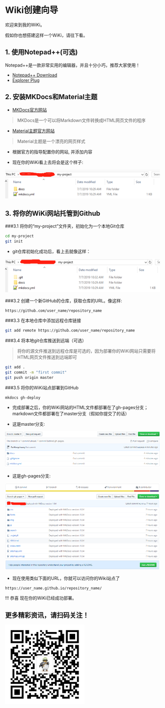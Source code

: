 # Wiki创建向导
欢迎来到我的WiKi。

假如你也想搭建这样一个WiKi，请往下看。

## 1. 使用Notepad++(可选)
Notepad++是一款非常实用的编辑器，并且十分小巧，推荐大家使用！

* [Notepad++ Download](https://notepad-plus-plus.org/download)
* [Explorer Plug](https://github.com/funap/npp-explorer-plugin/releases)

## 2. 安装MKDocs和Material主题
* [MKDocs官方网站](https://www.mkdocs.org)
> MKDocs是一个可以将Markdown文件转换成HTML网页文件的程序
* [Material主题官方网站](https://squidfunk.github.io/mkdocs-material)
> Material主题是一个漂亮的网页样式
* 根据官方的指导配置你的网站, 并添加内容

* 现在你的WiKi看上去将会是这个样子:

![mkdocs_site](assets/images/mkdocs_site.png)


## 3. 将你的WiKi网站托管到Github
###3.1 将你的“my-project”文件夹，初始化为一个本地Git仓库
```bash
cd my-project
git init
```
* git仓库初始化成功后，看上去就像这样：

![mkdocs_site](assets/images/mkdocs_site_git.png)

###3.2 创建一个新GitHub的仓库，获取仓库的URL。像这样: 
```
https://github.com/user_name/repository_name
```

###3.3 在本地仓库中添加远程仓库链接
```bash
git add remote https://github.com/user_name/repository_name
```
###3.4 将本地git仓库推送到远端（可选）
> 将你的源文件推送到远程仓库是可选的，因为部署你的WiKi网站只需要将HTML网页文件推送到远端即可
```bash
git add .
git commit -m "first commit"
git push origin master
```
###3.5 将你的WiKi站点部署到GitHub
```bash
mkdocs gh-deploy
```
* 完成部署之后，你的WiKi网站的HTML文件都部署在了gh-pages分支；markdown文件都部署在了master分支（假如你提交了的话）

* 这是master分支:

![git_master_branch](assets/images/git_master_branch.png)

* 这是gh-pages分支:

![git_gh-pages_branch](assets/images/git_gh-pages_branch.png)

* 现在使用类似下面的URL，你就可以访问你的Wiki站点了

```
https://user_name.github.io/repository_name/
```

!!! 恭喜
    现在你的WiKi已经成功部署。

## 更多精彩资讯，请扫码关注！
![weixingongzhonghao](assets/images/weixingongzhonghao.jpg)